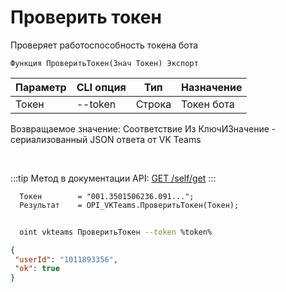 ﻿---
sidebar_position: 1
---

# Проверить токен
 Проверяет работоспособность токена бота



`Функция ПроверитьТокен(Знач Токен) Экспорт`

  | Параметр | CLI опция | Тип | Назначение |
  |-|-|-|-|
  | Токен | --token | Строка | Токен бота |

  
  Возвращаемое значение:   Соответствие Из КлючИЗначение - сериализованный JSON ответа от VK Teams

<br/>

:::tip
Метод в документации API: [GET /self/get](https://teams.vk.com/botapi/#/self/get_self_get)
:::
<br/>


```bsl title="Пример кода"
  Токен        = "001.3501506236.091...";
  Результат    = OPI_VKTeams.ПроверитьТокен(Токен);
```
	


```sh title="Пример команды CLI"
    
  oint vkteams ПроверитьТокен --token %token%

```

```json title="Результат"
{
 "userId": "1011893356",
 "ok": true
}
```
